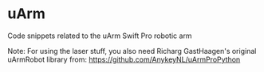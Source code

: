 # uArm
Code snippets related to the uArm Swift Pro robotic arm

Note: For using the laser stuff, you also need Richarg GastHaagen's original uArmRobot library from:
https://github.com/AnykeyNL/uArmProPython
